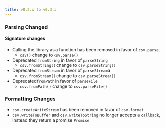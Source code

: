 ```yaml
---
title: v0.2.x to v0.3.x
---
```


### Parsing Changed

#### Signature changes
  
* Calling the library as a function has been removed in favor of `csv.parse`.
  * `csv()` change to `csv.parse()`
* Deprecated `fromString` in favor of `parseString`
  * `csv.fromString()` change to `csv.parseString()`
* Deprecated `fromStream` in favor of `parseStream`a
    * `csv.fromStream()` change to `csv.parseStream()`
* Deprecated`fromPath` in favor of `parseFile`
    * `csv.fromPath()` change to `csv.parseFile()`

### Formatting Changes
  * `csv.createWriteStream` has been removed in favor of `csv.format`
  * `csv.writeToBuffer` and `csv.writeToString` no longer accepts a `callback`, instead they return a promise `Promise`
